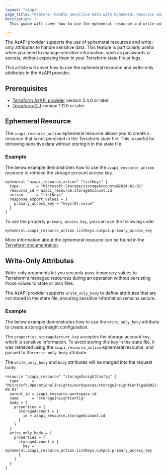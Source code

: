 ```yaml
---
layout: "azapi"
page_title: "Feature: Handle Sensitive Data with Ephemeral Resource and Write-Only Attributes"
description: |-
  This guide will cover how to use the ephemeral resource and write-only attributes to handle sensitive data in the AzAPI provider.

---
```


The AzAPI provider supports the use of ephemeral resources and write-only attributes to handle sensitive data. This feature is particularly useful when you need to manage sensitive information, such as passwords or secrets, without exposing them in your Terraform state file or logs.

This article will cover how to use the ephemeral resource and write-only attributes in the AzAPI provider.

## Prerequisites

- [Terraform AzAPI provider](https://registry.terraform.io/providers/azure/azapi) version 2.4.0 or later
- [Terraform CLI](https://www.terraform.io/downloads.html) version 1.11.0 or later

## Ephemeral Resource

The `azapi_resource_action` ephemeral resource allows you to create a resource that is not persisted in the Terraform state file. This is useful for retrieving sensitive data without storing it in the state file.

### Example

The below example demonstrates how to use the `azapi_resource_action` resource to retrieve the storage account access key.

```hcl
ephemeral "azapi_resource_action" "listKeys" {
  type        = "Microsoft.Storage/storageAccounts@2024-01-01"
  resource_id = azapi_resource.storageAccount.id
  action      = "listKeys"
  response_export_values = {
    primary_access_key = "keys[0].value"
  }
}
```

To use the property `primary_access_key`, you can use the following code:

```hcl
ephemeral.azapi_resource_action.listKeys.output.primary_access_key
```

More information about the ephemeral resource can be found in the [Terraform documentation](https://developer.hashicorp.com/terraform/language/resources/ephemeral).

## Write-Only Attributes

Write-only arguments let you securely pass temporary values to Terraform's managed resources during an operation without persisting those values to state or plan files.

The AzAPI provider supports `write_only_body` to define attributes that are not stored in the state file, ensuring sensitive information remains secure.

### Example

The below example demonstrates how to use the `write_only_body` attribute to create a storage insight configuration.

The `properties.storageAccount.key` acceptes the storage account key, which is sensitive information. To avoid storing this key in the state file, it was retrieved using the `azapi_resource_action` ephemeral resource, and passed to the `write_only_body` attribute.

The `write_only_body` and `body` attributes will be merged into the request body.


```hcl
resource "azapi_resource" "storageInsightConfig" {
  type      = "Microsoft.OperationalInsights/workspaces/storageInsightConfigs@2023-09-01"
  parent_id = azapi_resource.workspace.id
  name      = "storageInsightConfig"
  body = {
    properties = {
      storageAccount = {
        id = azapi_resource.storageAccount.id
      }
    }
  }
  write_only_body = {
    properties = {
      storageAccount = {
        key = ephemeral.azapi_resource_action.listKeys.output.primary_access_key
      }
    }
  }
}
```
